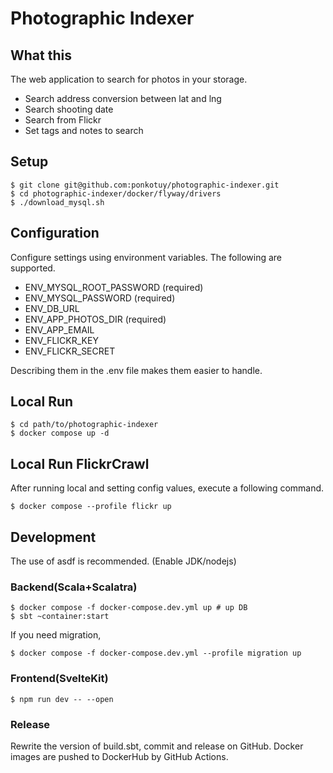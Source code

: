 # Photographic Indexer

## What this
The web application to search for photos in your storage.
- Search address conversion between lat and lng
- Search shooting date
- Search from Flickr
- Set tags and notes to search

## Setup
```shell
$ git clone git@github.com:ponkotuy/photographic-indexer.git
$ cd photographic-indexer/docker/flyway/drivers
$ ./download_mysql.sh
```

## Configuration
Configure settings using environment variables. The following are supported.

- ENV_MYSQL_ROOT_PASSWORD (required)
- ENV_MYSQL_PASSWORD (required)
- ENV_DB_URL
- ENV_APP_PHOTOS_DIR (required)
- ENV_APP_EMAIL
- ENV_FLICKR_KEY
- ENV_FLICKR_SECRET

Describing them in the .env file makes them easier to handle.

## Local Run
```shell
$ cd path/to/photographic-indexer
$ docker compose up -d
```

## Local Run FlickrCrawl
After running local and setting config values, execute a following command.
```shell
$ docker compose --profile flickr up
```

## Development
The use of asdf is recommended. (Enable JDK/nodejs)

### Backend(Scala+Scalatra)
```shell
$ docker compose -f docker-compose.dev.yml up # up DB
$ sbt ~container:start
```

If you need migration,

```shell
$ docker compose -f docker-compose.dev.yml --profile migration up
```

### Frontend(SvelteKit)
```shell
$ npm run dev -- --open
```

### Release
Rewrite the version of build.sbt, commit and release on GitHub. Docker images are pushed to DockerHub by GitHub Actions.
